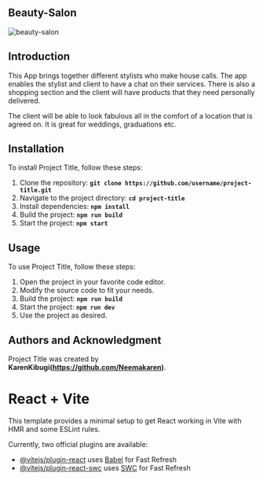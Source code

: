 ## **Beauty-Salon**

![beauty-salon](https://github.com/user-attachments/assets/b3875bba-5cfc-4e05-84a3-1c272e72bc86)


## **Introduction**

This App brings together different stylists who make house calls. The app enables the stylist and client to have a chat on their services. There is also a shopping section and the client will have products that they need personally delivered. 

The client will be able to look fabulous all in the comfort of a location that is agreed on. It is great for weddings, graduations etc.

## **Installation**

To install Project Title, follow these steps:

1. Clone the repository: **`git clone https://github.com/username/project-title.git`**
2. Navigate to the project directory: **`cd project-title`**
3. Install dependencies: **`npm install`**
4. Build the project: **`npm run build`**
5. Start the project: **`npm start`**

## **Usage**

To use Project Title, follow these steps:

1. Open the project in your favorite code editor.
2. Modify the source code to fit your needs.
3. Build the project: **`npm run build`**
4. Start the project: **`npm run dev`**
5. Use the project as desired.


## **Authors and Acknowledgment**

Project Title was created by **KarenKibugi(https://github.com/Neemakaren)**.






# React + Vite

This template provides a minimal setup to get React working in Vite with HMR and some ESLint rules.

Currently, two official plugins are available:

- [@vitejs/plugin-react](https://github.com/vitejs/vite-plugin-react/blob/main/packages/plugin-react/README.md) uses [Babel](https://babeljs.io/) for Fast Refresh
- [@vitejs/plugin-react-swc](https://github.com/vitejs/vite-plugin-react-swc) uses [SWC](https://swc.rs/) for Fast Refresh
